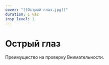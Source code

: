 ```yaml
---
cover: "[[Острый глаз.jpg]]"
duration: 1 час
insp_level: 1
---
```

# Острый глаз

Преимущество на проверку Внимательности.
